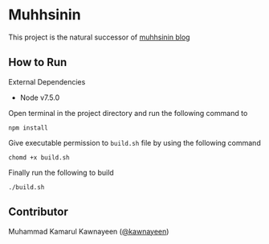 Muhhsinin
=========

This project is the natural successor of [muhhsinin blog](http://muhhsinin.blogspot.com)

How to Run
-----------

External Dependencies

- Node v7.5.0

Open terminal in the project directory and run the following command to 
```
npm install
```

Give executable permission to ```build.sh``` file by using the following command
```
chomd +x build.sh
```

Finally run the following to build

```
./build.sh
```


Contributor
-----------
Muhammad Kamarul Kawnayeen ([@kawnayeen](https://github.com/kawnayeen))
